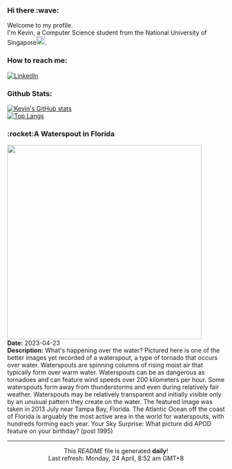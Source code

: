 <h3>Hi there :wave:</h3>

Welcome to my profile.   
I'm Kevin, a Computer Science student from the National University of Singapore<img src="https://img.icons8.com/color/96/000000/singapore-circular.png" width="20px"/>.</p>

<h3>How to reach me: </h3>
<a href="https://www.linkedin.com/in/kevin-foong/"><img alt="LinkedIn" src="https://img.shields.io/badge/linkedin-%230077B5.svg?&style=for-the-badge&logo=linkedin&logoColor=white" /></a> 

<h3>Github Stats: </h3> 

[![Kevin's GitHub stats](https://github-readme-stats.vercel.app/api?username=kevin9foong&theme=tokyonight)](https://github.com/anuraghazra/github-readme-stats) <br/>
[![Top Langs](https://github-readme-stats.vercel.app/api/top-langs/?username=kevin9foong&layout=compact&theme=tokyonight)](https://github.com/anuraghazra/github-readme-stats)

<h3>:rocket:A Waterspout in Florida</h3> 
<img width="450" src="https:&#x2F;&#x2F;apod.nasa.gov&#x2F;apod&#x2F;image&#x2F;2304&#x2F;waterspout_mole_960.jpg" /><br/>
<b>Date:</b> 2023-04-23<br/>
<b>Description:</b> What&#39;s happening over the water?  Pictured here is one of the better images yet recorded of a waterspout, a type of tornado that occurs over water.  Waterspouts are spinning columns of rising moist air that typically form over warm water. Waterspouts can be as dangerous as tornadoes and can feature wind speeds over 200 kilometers per hour.  Some waterspouts form away from thunderstorms and even during relatively fair weather.  Waterspouts may be relatively transparent and initially visible only by an unusual pattern they create on the water.  The featured image was taken in 2013 July near Tampa Bay, Florida. The Atlantic Ocean off the coast of Florida is arguably the most active area in the world for waterspouts, with hundreds forming each year.    Your Sky Surprise: What picture did APOD feature on your birthday? (post 1995)<br/>

------------
<p align="center">This <i>README</i> file is generated <b>daily</b>!</br>
Last refresh: Monday, 24 April, 8:52 am GMT+8<br />